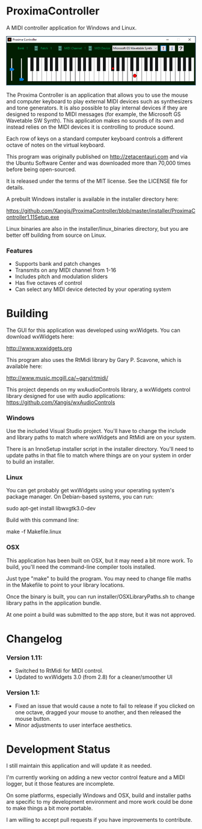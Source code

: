 # ProximaController

A MIDI controller application for Windows and Linux. 

![Proxima Controller Screenshot](https://github.com/Xangis/ProximaController/blob/master/images/ProximaController1.11.png)

The Proxima Controller is an application that allows you to use the mouse and 
computer keyboard to play external MIDI devices such as synthesizers and tone 
generators. It is also possible to play internal devices if they are designed 
to respond to MIDI messages (for example, the Microsoft GS Wavetable SW Synth). 
This application makes no sounds of its own and instead relies on the MIDI 
devices it is controlling to produce sound.

Each row of keys on a standard computer keyboard controls a different octave 
of notes on the virtual keyboard.

This program was originally published on http://zetacentauri.com and via the 
Ubuntu Software Center and was downloaded more than 70,000 times before being 
open-sourced.

It is released under the terms of the MIT license. See the LICENSE file for 
details.

A prebuilt Windows installer is available in the installer directory here:

https://github.com/Xangis/ProximaController/blob/master/installer/ProximaController1.11Setup.exe

Linux binaries are also in the installer/linux_binaries directory, but you are
better off building from source on Linux.

### Features

- Supports bank and patch changes
- Transmits on any MIDI channel from 1-16
- Includes pitch and modulation sliders
- Has five octaves of control
- Can select any MIDI device detected by your operating system

# Building

The GUI for this application was developed using wxWidgets. You can download
wxWidgets here:

http://www.wxwidgets.org

This program also uses the RtMidi library by Gary P. Scavone, which is
available here:

http://www.music.mcgill.ca/~gary/rtmidi/

This project depends on my wxAudioControls library, a wxWidgets control library 
designed for use with audio applications: https://github.com/Xangis/wxAudioControls

### Windows

Use the included Visual Studio project. You'll have to change the include and
library paths to match where wxWidgets and RtMidi are on your system.

There is an InnoSetup installer script in the installer directory. You'll
need to update paths in that file to match where things are on your system
in order to build an installer.

### Linux

You can get probably get wxWidgets using your operating system's package 
manager. On Debian-based systems, you can run:

sudo apt-get install libwxgtk3.0-dev

Build with this command line:

make -f Makefile.linux

### OSX

This application has been built on OSX, but it may need a bit more work. To
build, you'll need the command-line compiler tools installed.

Just type "make" to build the program. You may need to change file maths in 
the Makefile to point to your library locations.

Once the binary is built, you can run installer/OSXLibraryPaths.sh to change
library paths in the application bundle.

At one point a build was submitted to the app store, but it was not approved.

# Changelog

### Version 1.11:

- Switched to RtMidi for MIDI control.
- Updated to wxWidgets 3.0 (from 2.8) for a cleaner/smoother UI

### Version 1.1:

- Fixed an issue that would cause a note to fail to release if you clicked on 
  one octave, dragged your mouse to another, and then released the mouse button.
- Minor adjustments to user interface aesthetics.

# Development Status

I still maintain this application and will update it as needed.

I'm currently working on adding a new vector control feature and a MIDI logger, 
but it those features are incomplete.

On some platforms, especially Windows and OSX, build and installer paths are 
specific to my development environment and more work could be done to make 
things a bit more portable.

I am willing to accept pull requests if you have improvements to contribute.
